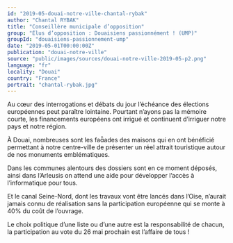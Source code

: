 ```yaml
---
id: "2019-05-douai-notre-ville-chantal-rybak"
author: "Chantal RYBAK"
title: "Conseillère municipale d’opposition"
group: "Élus d’opposition : Douaisiens passionnément ! (UMP)"
groupId: "douaisiens-passionnement-ump"
date: "2019-05-01T00:00:00Z"
publication: "douai-notre-ville"
source: "public/images/sources/douai-notre-ville-2019-05-p2.png"
language: "fr"
locality: "Douai"
country: "France"
portrait: "chantal-rybak.jpg"
---
```


Au cœur des interrogations et débats du jour l’échéance des élections européennes peut paraître  lointaine. Pourtant n’ayons pas la mémoire courte, les financements européens ont irrigué et continuent d’irriguer notre pays et notre région.

À Douai, nombreuses sont les faades des maisons qui en ont bénéficié permettant à notre centre-ville de présenter un réel attrait touristique autour de nos monuments emblématiques.

Dans les communes alentours des dossiers sont en ce moment déposés, ainsi dans l’Arleusis on attend une aide pour développer l’accès à l’informatique pour tous.

Et le canal Seine-Nord, dont les travaux vont être lancés dans l’Oise, n’aurait jamais connu de réalisation sans la participation européenne qui se monte à 40% du coût de l’ouvrage.

Le choix politique d’une liste ou d’une autre est la responsabilité de chacun, la participation au vote du 26 mai prochain est l’affaire de tous !
